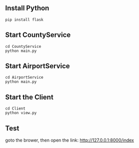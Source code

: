 ## Install Python

```
pip install flask
```

## Start CountyService
```
cd CountyService
python main.py
```

## Start AirportService
```
cd AirportService
python main.py
```

## Start the Client
```
cd Client
python view.py
```

## Test

goto the brower, then open the link:
http://127.0.0.1:8000/index